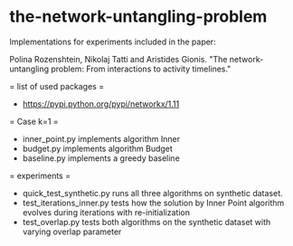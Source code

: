 # the-network-untangling-problem
Implementations for experiments included in the paper:

Polina Rozenshtein, Nikolaj Tatti and Aristides Gionis. "The network-untangling problem: From interactions to activity timelines."

= list of used packages =
* https://pypi.python.org/pypi/networkx/1.11

= Case k=1 =

* inner_point.py implements algorithm Inner
* budget.py implements algorithm Budget
* baseline.py implements a greedy baseline

= experiments =
* quick_test_synthetic.py runs all three algorithms on synthetic dataset.
* test_iterations_inner.py tests how the solution by Inner Point algorithm evolves during iterations with re-initialization
* test_overlap.py tests both algorithms on the synthetic dataset with varying overlap parameter


